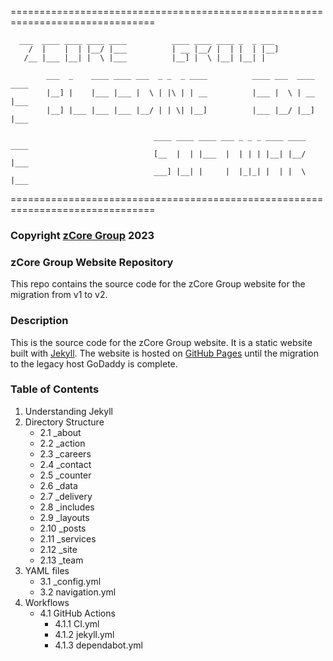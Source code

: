 ===============================================================================

      ___  ____ ____ ____ ____          ____ ____ ____ _  _ ___
        /  |    |  | |__/ |___          | __ |__/ |  | |  | |__]
       /__ |___ |__| |  \ |___          |__] |  \ |__| |__| |

            ___  _    ____ ____ ___  _ _  _ ____          ____ ___  ____ ____
            |__] |    |___ |___ |  \ | |\ | | __          |___ |  \ | __ |___
            |__] |___ |___ |___ |__/ | | \| |__]          |___ |__/ |__] |___

                                    ____ ____ ____ ___ _ _ _ ____ ____ ____
                                    [__  |  | |___  |  | | | |__| |__/ |___
                                    ___] |__| |     |  |_|_| |  | |  \ |___

===============================================================================
### Copyright [zCore Group](https://zcoregroup.com) 2023

### zCore Group Website Repository
This repo contains the source code for the zCore Group website for the migration from v1 to v2.
### Description
This is the source code for the zCore Group website. It is a static website built with [Jekyll](https://jekyllrb.com/). The website is hosted on [GitHub Pages](https://pages.github.com/) until the migration to the legacy host GoDaddy is complete.
### Table of Contents
1. Understanding Jekyll
2. Directory Structure
    - 2.1 _about
    - 2.2 _action
    - 2.3 _careers
    - 2.4 _contact
    - 2.5 _counter
    - 2.6 _data
    - 2.7 _delivery
    - 2.8 _includes
    - 2.9 _layouts
    - 2.10 _posts
    - 2.11 _services
    - 2.12 _site
    - 2.13 _team
3. YAML files
    - 3.1 _config.yml
    - 3.2 navigation.yml
4. Workflows
    - 4.1 GitHub Actions
        - 4.1.1 CI.yml
        - 4.1.2 jekyll.yml
        - 4.1.3 dependabot.yml
